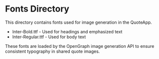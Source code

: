 # Fonts Directory

This directory contains fonts used for image generation in the QuoteApp.

- Inter-Bold.ttf - Used for headings and emphasized text
- Inter-Regular.ttf - Used for body text

These fonts are loaded by the OpenGraph image generation API to ensure consistent typography in shared quote images.

